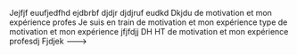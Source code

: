 Jejfjf euufjedfhd ejdbrbf djdjr djdjruf eudkd
Dkjdu de motivation et mon expérience profes
Je suis en train de motivation et mon expérience
type de motivation et mon expérience jfjfdjj
DH HT de motivation et mon expérience profesdj
Fjdjek
--->
